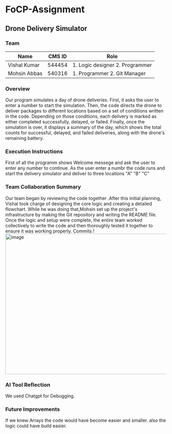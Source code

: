 # FoCP-Assignment
## Drone Delivery Simulator
### Team 
|Name |CMS ID |Role|
|--- |--- |--- |
|Vishal Kumar |544454 |1. Logic designer 2. Programmer |
|Mohsin Abbas |540316 |1. Programmer 2. Git Manager |

### Overview
Our program simulates a day of drone deliveries. First, it asks the user to enter a number to start the simulation. Then, the code directs the drone to deliver packages to different locations based on a set of conditions written in the code. Depending on those conditions, each delivery is marked as either completed successfully, delayed, or failed. Finally, once the simulation is over, it displays a summary of the day, which shows the total counts for successful, delayed, and failed deliveries, along with the drone's remaining battery.
### Execution Instructions
First of all the programm shows Welcome messege and ask the user to enter any number to continue. As the user enter a numbr the code runs and start the delivery simulator and deliver to three locations "A" "B" "C" 
### Team Collaboration Summary
Our team began by reviewing the code together .After this initial planning, Vishal took charge of designing the core logic and
creating a detailed flowchart. While he was doing that,Mohsin set up the project's infrastructure by making the Git repository
and writing the README file. Once the logic and setup were complete, the entire team worked collectively to write the code and
then thoroughly tested it together to ensure it was working properly.
Commits 
!<img width="1804" height="437" alt="image" src="https://github.com/user-attachments/assets/7c456348-4a45-4111-b643-9c9db0566436" />


### AI Tool Reflection
We used Chatgpt for Debugging.
### Future Improvements
If we knew Arrays the code would have become easier and smaller. also the logic could have build easier. 
